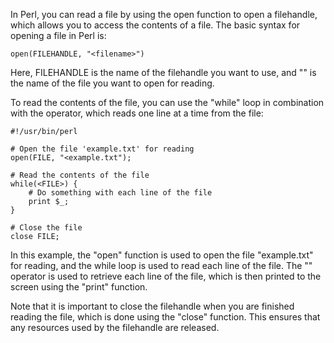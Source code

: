 In Perl, you can read a file by using the open function to open a filehandle, which allows you to access the contents of a file. The basic syntax for opening a file in Perl is:

`open(FILEHANDLE, "<filename>")`

Here, FILEHANDLE is the name of the filehandle you want to use, and "<filename>" is the name of the file you want to open for reading. 

To read the contents of the file, you can use the "while" loop in combination with the <FILEHANDLE> operator, which reads one line at a time from the file:

```
#!/usr/bin/perl
 
# Open the file 'example.txt' for reading
open(FILE, "<example.txt");
 
# Read the contents of the file
while(<FILE>) {
    # Do something with each line of the file
    print $_;
}
 
# Close the file
close FILE;
```

In this example, the "open" function is used to open the file "example.txt" for reading, and the while loop is used to read each line of the file. The "<FILE>" operator is used to retrieve each line of the file, which is then printed to the screen using the "print" function.

Note that it is important to close the filehandle when you are finished reading the file, which is done using the "close" function. This ensures that any resources used by the filehandle are released.